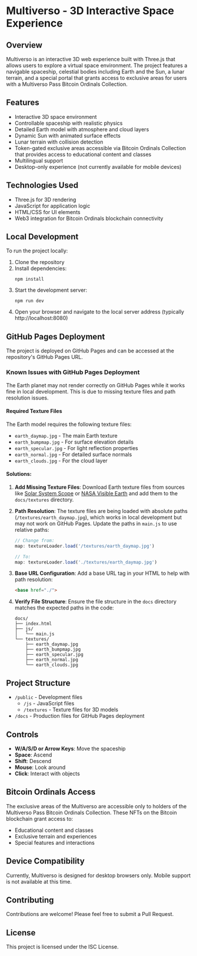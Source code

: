 # Multiverso - 3D Interactive Space Experience

## Overview
Multiverso is an interactive 3D web experience built with Three.js that allows users to explore a virtual space environment. The project features a navigable spaceship, celestial bodies including Earth and the Sun, a lunar terrain, and a special portal that grants access to exclusive areas for users with a Multiverso Pass Bitcoin Ordinals Collection.

## Features
- Interactive 3D space environment
- Controllable spaceship with realistic physics
- Detailed Earth model with atmosphere and cloud layers
- Dynamic Sun with animated surface effects
- Lunar terrain with collision detection
- Token-gated exclusive areas accessible via Bitcoin Ordinals Collection that provides access to educational content and classes
- Multilingual support
- Desktop-only experience (not currently available for mobile devices)

## Technologies Used
- Three.js for 3D rendering
- JavaScript for application logic
- HTML/CSS for UI elements
- Web3 integration for Bitcoin Ordinals blockchain connectivity

## Local Development
To run the project locally:

1. Clone the repository
2. Install dependencies:
   ```
   npm install
   ```
3. Start the development server:
   ```
   npm run dev
   ```
4. Open your browser and navigate to the local server address (typically http://localhost:8080)

## GitHub Pages Deployment
The project is deployed on GitHub Pages and can be accessed at the repository's GitHub Pages URL.

### Known Issues with GitHub Pages Deployment
The Earth planet may not render correctly on GitHub Pages while it works fine in local development. This is due to missing texture files and path resolution issues.

#### Required Texture Files
The Earth model requires the following texture files:
- `earth_daymap.jpg` - The main Earth texture
- `earth_bumpmap.jpg` - For surface elevation details
- `earth_specular.jpg` - For light reflection properties
- `earth_normal.jpg` - For detailed surface normals
- `earth_clouds.jpg` - For the cloud layer

#### Solutions:
1. **Add Missing Texture Files**: Download Earth texture files from sources like [Solar System Scope](https://www.solarsystemscope.com/textures/) or [NASA Visible Earth](https://visibleearth.nasa.gov/) and add them to the `docs/textures` directory.

2. **Path Resolution**: The texture files are being loaded with absolute paths (`/textures/earth_daymap.jpg`), which works in local development but may not work on GitHub Pages. Update the paths in `main.js` to use relative paths:

   ```javascript
   // Change from:
   map: textureLoader.load('/textures/earth_daymap.jpg')
   
   // To:
   map: textureLoader.load('./textures/earth_daymap.jpg')
   ```

3. **Base URL Configuration**: Add a base URL tag in your HTML to help with path resolution:

   ```html
   <base href="./">
   ```

4. **Verify File Structure**: Ensure the file structure in the `docs` directory matches the expected paths in the code:
   ```
   docs/
   ├── index.html
   ├── js/
   │   └── main.js
   └── textures/
       ├── earth_daymap.jpg
       ├── earth_bumpmap.jpg
       ├── earth_specular.jpg
       ├── earth_normal.jpg
       └── earth_clouds.jpg
   ```

## Project Structure
- `/public` - Development files
  - `/js` - JavaScript files
  - `/textures` - Texture files for 3D models
- `/docs` - Production files for GitHub Pages deployment

## Controls
- **W/A/S/D or Arrow Keys**: Move the spaceship
- **Space**: Ascend
- **Shift**: Descend
- **Mouse**: Look around
- **Click**: Interact with objects

## Bitcoin Ordinals Access
The exclusive areas of the Multiverso are accessible only to holders of the Multiverso Pass Bitcoin Ordinals Collection. These NFTs on the Bitcoin blockchain grant access to:
- Educational content and classes
- Exclusive terrain and experiences
- Special features and interactions

## Device Compatibility
Currently, Multiverso is designed for desktop browsers only. Mobile support is not available at this time.

## Contributing
Contributions are welcome! Please feel free to submit a Pull Request.

## License
This project is licensed under the ISC License. 